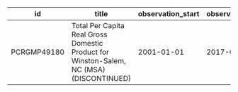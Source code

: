| id          | title                                                                                   | observation_start   | observation_end   |
|-------------|-----------------------------------------------------------------------------------------|---------------------|-------------------|
| PCRGMP49180 | Total Per Capita Real Gross Domestic Product for Winston-Salem, NC (MSA) (DISCONTINUED) | 2001-01-01          | 2017-01-01        |